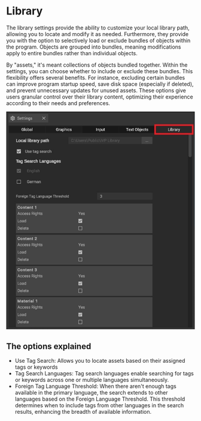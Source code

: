 # Library

The library settings provide the ability to customize your local library path, allowing you to locate and modify it as needed. Furthermore, they provide you with the option to selectively load or exclude bundles of objects within the program. Objects are grouped into bundles, meaning modifications apply to entire bundles rather than individual objects.

By "assets," it's meant collections of objects bundled together. Within the settings, you can choose whether to include or exclude these bundles. This flexibility offers several benefits. For instance, excluding certain bundles can improve program startup speed, save disk space (especially if deleted), and prevent unnecessary updates for unused assets. These options give users granular control over their library content, optimizing their experience according to their needs and preferences.

![](../../../.gitbook/assets/iVP_settings_library.jpg)

## The options explained

* Use Tag Search: Allows you to locate assets based on their assigned tags or keywords
* Tag Search Languages: Tag search languages enable searching for tags or keywords across one or multiple languages simultaneously. 
* Foreign Tag Language Threshold: When there aren't enough tags available in the primary language, the search extends to other languages based on the Foreign Language Threshold. This threshold determines when to include tags from other languages in the search results, enhancing the breadth of available information.